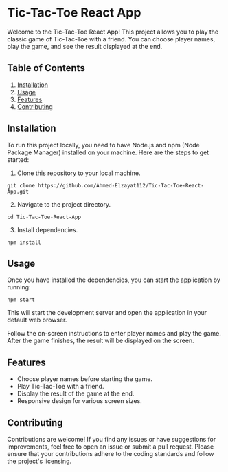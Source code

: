 # Tic-Tac-Toe React App

Welcome to the Tic-Tac-Toe React App! This project allows you to play the classic game of Tic-Tac-Toe with a friend. You can choose player names, play the game, and see the result displayed at the end.

## Table of Contents
1. [Installation](#installation)
2. [Usage](#usage)
3. [Features](#features)
4. [Contributing](#contributing)

## Installation
To run this project locally, you need to have Node.js and npm (Node Package Manager) installed on your machine. Here are the steps to get started:

1. Clone this repository to your local machine.
```
git clone https://github.com/Ahmed-Elzayat112/Tic-Tac-Toe-React-App.git
```
2. Navigate to the project directory.
```
cd Tic-Tac-Toe-React-App
```
3. Install dependencies.
```
npm install
```

## Usage
Once you have installed the dependencies, you can start the application by running:
```
npm start
```
This will start the development server and open the application in your default web browser. 

Follow the on-screen instructions to enter player names and play the game. After the game finishes, the result will be displayed on the screen.

## Features
- Choose player names before starting the game.
- Play Tic-Tac-Toe with a friend.
- Display the result of the game at the end.
- Responsive design for various screen sizes.

## Contributing
Contributions are welcome! If you find any issues or have suggestions for improvements, feel free to open an issue or submit a pull request. Please ensure that your contributions adhere to the coding standards and follow the project's licensing.


